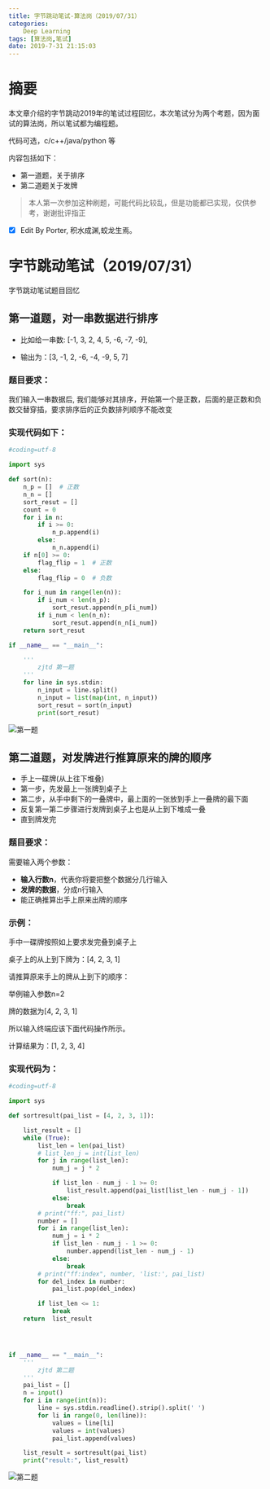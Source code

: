 ```yaml
---
title: 字节跳动笔试-算法岗（2019/07/31）
categories:      
    Deep Learning      
tags: [算法岗,笔试]
date: 2019-7-31 21:15:03
---
```


# 摘要

本文章介绍的字节跳动2019年的笔试过程回忆，本次笔试分为两个考题，因为面试的算法岗，所以笔试都为编程题。

代码可选，c/c++/java/python 等

内容包括如下：

- 第一道题，关于排序
- 第二道题关于发牌

> 本人第一次参加这种刷题，可能代码比较乱，但是功能都已实现，仅供参考，谢谢批评指正

- [x] Edit By Porter, 积水成渊,蛟龙生焉。

<!-- more -->

# 字节跳动笔试（2019/07/31）

字节跳动笔试题目回忆

## 第一道题，对一串数据进行排序

- 比如给一串数: [-1, 3, 2, 4, 5, -6, -7, -9],

- 输出为：[3, -1, 2, -6, -4, -9, 5, 7]

### 题目要求：

我们输入一串数据后, 我们能够对其排序，开始第一个是正数，后面的是正数和负数交替穿插，要求排序后的正负数排列顺序不能改变


### 实现代码如下：

```python
#coding=utf-8

import sys

def sort(n):
	n_p = []  # 正数
	n_n = []
	sort_resut = []
	count = 0
	for i in n:
		if i >= 0:
			n_p.append(i)
		else:
			n_n.append(i)
	if n[0] >= 0:
		flag_flip = 1  # 正数
	else:
		flag_flip = 0  # 负数

	for i_num in range(len(n)):
		if i_num < len(n_p):
			sort_resut.append(n_p[i_num])
		if i_num < len(n_n):
			sort_resut.append(n_n[i_num])
	return sort_resut

if __name__ == "__main__":

	'''
		zjtd 第一题
	'''
	for line in sys.stdin:
		n_input = line.split()
		n_input = list(map(int, n_input))
		sort_resut = sort(n_input)
		print(sort_resut)
```

![第一题](https://s2.ax1x.com/2019/07/31/eNcZ4K.png)

## 第二道题，对发牌进行推算原来的牌的顺序

- 手上一碟牌(从上往下堆叠)
- 第一步，先发最上一张牌到桌子上
-  第二步，从手中剩下的一叠牌中，最上面的一张放到手上一叠牌的最下面
- 反复第一第二步骤进行发牌到桌子上也是从上到下堆成一叠
- 直到牌发完

### 题目要求：

需要输入两个参数：

- **输入行数n**，代表你将要把整个数据分几行输入
- **发牌的数据**，分成n行输入
- 能正确推算出手上原来出牌的顺序

### 示例：

手中一碟牌按照如上要求发完叠到桌子上

桌子上的从上到下牌为：[4, 2, 3, 1]

请推算原来手上的牌从上到下的顺序：

举例输入参数n=2

牌的数据为[4, 2, 3, 1]

所以输入终端应该下面代码操作所示。

计算结果为：[1, 2, 3, 4]

### 实现代码为：

```python
#coding=utf-8

import sys

def sortresult(pai_list = [4, 2, 3, 1]):

	list_result = []
	while (True):
		list_len = len(pai_list)
		# list_len_j = int(list_len)
		for j in range(list_len):
			num_j = j * 2

			if list_len - num_j - 1 >= 0:
				list_result.append(pai_list[list_len - num_j - 1])
			else:
				break
		# print("ff:", pai_list)
		number = []
		for i in range(list_len):
			num_j = i * 2
			if list_len - num_j - 1 >= 0:
				number.append(list_len - num_j - 1)
			else:
				break
		# print("ff:index", number, 'list:', pai_list)
		for del_index in number:
			pai_list.pop(del_index)

		if list_len <= 1:
			break
	return 	list_result




if __name__ == "__main__":
	'''
		zjtd 第二题
	'''
	pai_list = []
	n = input()
	for i in range(int(n)):
		line = sys.stdin.readline().strip().split(' ')
		for li in range(0, len(line)):
			values = line[li]
			values = int(values)
			pai_list.append(values)

	list_result = sortresult(pai_list)
	print("result:", list_result)

```

![第二题](https://s2.ax1x.com/2019/07/31/eNckH1.png)






